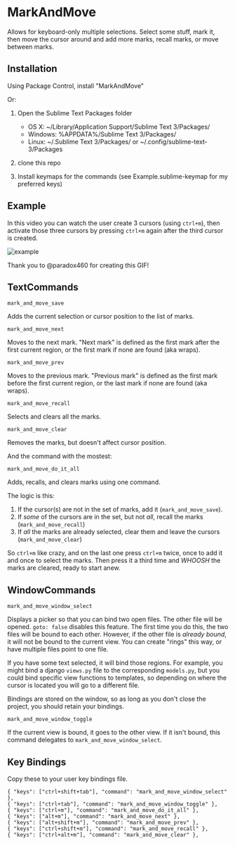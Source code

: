 MarkAndMove
===========

Allows for keyboard-only multiple selections.  Select some stuff, mark it, then move the cursor around and add more marks, recall marks, or move between marks.

Installation
------------

Using Package Control, install "MarkAndMove"

Or:

1. Open the Sublime Text Packages folder
    - OS X: ~/Library/Application Support/Sublime Text 3/Packages/
    - Windows: %APPDATA%/Sublime Text 3/Packages/
    - Linux: ~/.Sublime Text 3/Packages/ or ~/.config/sublime-text-3/Packages

2. clone this repo
3. Install keymaps for the commands (see Example.sublime-keymap for my preferred keys)

Example
-------

In this video you can watch the user create 3 cursors (using `ctrl+m`), then
activate those three cursors by pressing `ctrl+m` again after the third cursor
is created.

![example](https://f.cloud.github.com/assets/168193/295050/8ab0536c-9446-11e2-86cf-a99e02067ee9.gif)

Thank you to @paradox460 for creating this GIF!

TextCommands
------------

`mark_and_move_save`

Adds the current selection or cursor position to the list of marks.

`mark_and_move_next`

Moves to the next mark.  "Next mark" is defined as the first mark after the first current region, or the first mark if none are found (aka wraps).

`mark_and_move_prev`

Moves to the previous mark.  "Previous mark" is defined as the first mark before the first current region, or the last mark if none are found (aka wraps).

`mark_and_move_recall`

Selects and clears all the marks.

`mark_and_move_clear`

Removes the marks, but doesn't affect cursor position.

And the command with the mostest:

`mark_and_move_do_it_all`

Adds, recalls, and clears marks using one command.

The logic is this:

1. If the cursor(s) are not in the set of marks, add it (`mark_and_move_save`).
2. If *some* of the cursors are in the set, but not *all*, recall the marks (`mark_and_move_recall`)
3. If *all* the marks are already selected, clear them and leave the cursors (`mark_and_move_clear`)

So `ctrl+m` like crazy, and on the last one press `ctrl+m` twice, once to add it and once to select the marks.
Then press it a third time and *WHOOSH* the marks are cleared, ready to start anew.


WindowCommands
--------------

`mark_and_move_window_select`

Displays a picker so that you can bind two open files.  The other file will be opened. `goto: false` disables this feature. The first time you do this, the two files will be bound to each other.  However, if the other file is *already bound*, it will not be bound to the current view.  You can create "rings" this way, or have multiple files point to one file.

If you have some text selected, it will bind those regions. For example, you might bind a django `views.py` file to the corresponding `models.py`, but you could bind specific view functions to templates, so depending on where the cursor is located you will go to a different file.

Bindings are stored on the window, so as long as you don't close the project, you should retain your bindings.

`mark_and_move_window_toggle`

If the current view is bound, it goes to the other view.  If it isn't bound, this command delegates to `mark_and_move_window_select`.


Key Bindings
------------

Copy these to your user key bindings file.

<!-- keybindings start -->
    { "keys": ["ctrl+shift+tab"], "command": "mark_and_move_window_select" },
    { "keys": ["ctrl+tab"], "command": "mark_and_move_window_toggle" },
    { "keys": ["ctrl+m"], "command": "mark_and_move_do_it_all" },
    { "keys": ["alt+m"], "command": "mark_and_move_next" },
    { "keys": ["alt+shift+m"], "command": "mark_and_move_prev" },
    { "keys": ["ctrl+shift+m"], "command": "mark_and_move_recall" },
    { "keys": ["ctrl+alt+m"], "command": "mark_and_move_clear" },
<!-- keybindings stop -->
